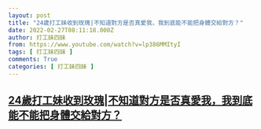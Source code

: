 ```yaml
---
layout: post
title: "24歲打工妹收到玫瑰|不知道對方是否真愛我，我到底能不能把身體交給對方？"
date: 2022-02-27T08:11:18.000Z
author: 打工妹四妹
from: https://www.youtube.com/watch?v=lp386MMItyI
tags: [ 打工妹四妹 ]
comments: True
categories: [ 打工妹四妹 ]
---
```

<!--1645949478000-->
[24歲打工妹收到玫瑰|不知道對方是否真愛我，我到底能不能把身體交給對方？](https://www.youtube.com/watch?v=lp386MMItyI)
------

<div>

</div>
